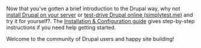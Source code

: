Now that you’ve gotten a brief introduction to the Drupal way, why not [install Drupal on your server](https://drupal.org/project/drupal) or [test-drive Drupal online (simplytest.me)](https://simplytest.me/project/drupal) and try it for yourself?. The [Installation & Configuration guide](https://www.drupal.org/docs/8/install) gives step-by-step instructions if you need help getting started.

Welcome to the community of Drupal users and happy site building!